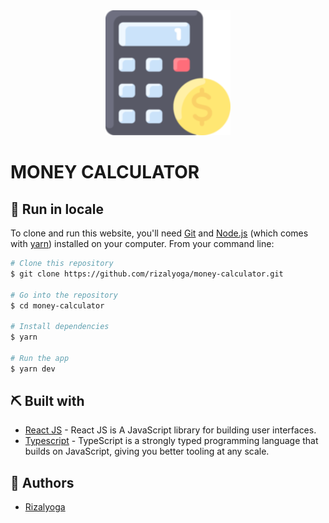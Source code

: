 <div align="center">

<!-- PROJECT LOGO -->

<img src="public/apple-icon-180x180.png" alt="Logo" width="200" height="auto" />

</div>

# MONEY CALCULATOR

<!-- > ANIME WAR is a website with the theme of fighting games between Anime characters such as Dragonball, Naruto & Doraemon. -->
<!-- > Note : when logging in for the first time, it will take about 30 seconds. this is because deploy backend using heroku -->

<!-- ## ✨ Demo

Here is a working live demo : https://anime-war-rizalyoga.vercel.app/

## 🎥 Video Demo
 -->

<!-- ## 🖼️ Pages -->

<!-- ## 🔮 Features -->

<!-- - Show  -->

## 🧰 Run in locale

To clone and run this website, you'll need [Git](https://git-scm.com) and [Node.js](https://nodejs.org/en/download/) (which comes with [yarn](https://yarnpkg.com/)) installed on your computer. From your command line:

```bash
# Clone this repository
$ git clone https://github.com/rizalyoga/money-calculator.git

# Go into the repository
$ cd money-calculator

# Install dependencies
$ yarn

# Run the app
$ yarn dev
```

## ⛏️ Built with

- [React JS](https://reactjs.org) - React JS is A JavaScript library for building user interfaces.
- [Typescript](https://www.typescriptlang.org/) - TypeScript is a strongly typed programming language that builds on JavaScript, giving you better tooling at any scale.

## 👤 Authors

- [Rizalyoga](https://github.com/rizalyoga/)
